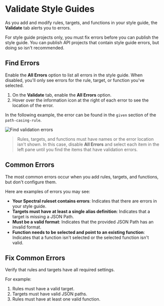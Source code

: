 # Validate Style Guides

As you add and modify rules, targets, and functions in your style guide, the **Validate** tab alerts you to errors. 

For style guide projects only, you must fix errors before you can publish the style guide. You can publish API projects that contain style guide errors, but doing so isn't recommended.

## Find Errors

Enable the **All Errors** option to list all errors in the style guide. When disabled, you'll only see errors for the rule, target, or function you've selected.

1. On the **Validate** tab, enable the **All Errors** option.
2. Hover over the information icon at the right of each error to see the location of the error. 

In the following example, the error can be found in the `given` section of the `path-casing-rule`. 

![Find validation errors](https://stoplight.io/api/v1/projects/cHJqOjI/images/J4HcHTdcJUo)

> Rules, targets, and functions must have names or the error location isn't shown. In this case, disable **All Errors** and select each item in the left pane until you find the items that have validation errors.

## Common Errors

The most common errors occur when you add rules, targets, and functions, but don't configure them.

Here are examples of errors you may see:

* **Your Spectral ruleset contains errors**: Indicates that there are errors in your style guide.
* **Targets must have at least a single alias definition**: Indicates that a target is missing a JSON Path. 
* **Must be a valid format**: Indicates that the provided JSON Path has an invalid format.
* **Function needs to be selected and point to an existing function**: Indicates that a function isn't selected or the selected function isn't valid.

## Fix Common Errors

Verify that rules and targets have all required settings. 

For example:

1. Rules must have a valid target.
2. Targets must have valid JSON paths.
3. Rules must have at least one valid function.

